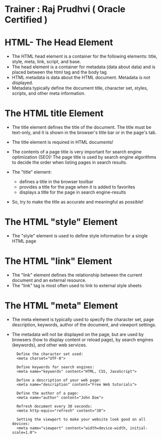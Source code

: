 # Trainer :  Raj Prudhvi ( Oracle Certified )
# HTML- The Head Element

* The HTML head element is a container for the following elements: title, style, meta, link, script, and base.
* The head element is a container for metadata (data about data) and is placed between the html
tag and the body tag
* HTML metadata is data about the HTML document. Metadata is not displayed.
* Metadata typically define the document title, character set, styles, scripts, and other meta information.

# The HTML title Element
* The title element defines the title of the document. The title must be text-only, and it is shown in the browser's title bar or in the page's tab.
* The title element is required in HTML documents!
* The contents of a page title is very important for search engine optimization (SEO)! The page title is used by search engine algorithms to decide the order when listing pages in search results.

* The "title" element:
    * defines a title in the browser toolbar
    * provides a title for the page when it is added to favorites
    * displays a title for the page in search engine-results

* So, try to make the title as accurate and meaningful as possible!

# The HTML "style" Element
* The "style" element is used to define style information for a single HTML page

# The HTML "link" Element
* The "link" element defines the relationship between the current document and an external resource.
* The "link" tag is most often used to link to external style sheets

# The HTML "meta" Element
* The meta element is typically used to specify the character set, page description, keywords, author of the document, and viewport settings.

* The metadata will not be displayed on the page, but are used by browsers (how to display content or reload page), by search engines (keywords), and other web services.


        Define the character set used:
        <meta charset="UTF-8">

        Define keywords for search engines:
        <meta name="keywords" content="HTML, CSS, JavaScript">

        Define a description of your web page:
        <meta name="description" content="Free Web tutorials">

        Define the author of a page:
        <meta name="author" content="John Doe">

        Refresh document every 30 seconds:
        <meta http-equiv="refresh" content="30">

        Setting the viewport to make your website look good on all devices:
        <meta name="viewport" content="width=device-width, initial-scale=1.0">